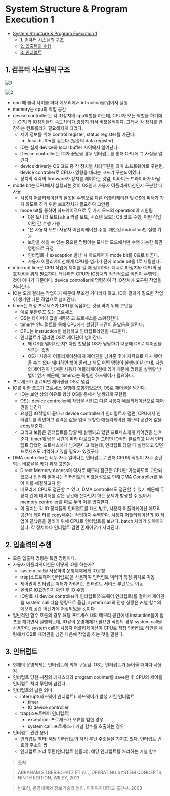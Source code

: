 # System Structure & Program Execution 1

<!--ts-->

- [System Structure &amp; Program Execution 1](#system-structure--program-execution-1)
  - [1. 컴퓨터 시스템의 구조](#1-컴퓨터-시스템의-구조)
  - [2. 입출력의 수행](#2-입출력의-수행)
  - [3. 인터럽트](#3-인터럽트)

<!-- Created by https://github.com/ekalinin/github-markdown-toc -->
<!-- Added by: sungminyou, at: 2022년 6월 11일 토요일 15시 36분 51초 KST -->

<!--te-->

## 1. 컴퓨터 시스템의 구조

![1](https://user-images.githubusercontent.com/48282185/170663025-4fcac455-505a-458a-bd36-5cc191e9a913.png)

![2](https://user-images.githubusercontent.com/48282185/170663015-3fb87e40-bfea-489f-bd9e-6c5112215f29.png)

- cpu 매 클럭 사이클 마다 메모리에서 intruction을 읽어서 실행
- memory는 cpu의 작업 공간
- device controller는 각 IO장치의 cpu역할을 하는데, CPU가 모든 역할을 하기에는 CPU와 IO장치들의 속도차이가 굉장히 커서 비효율적이다. 그래서 각 장치를 관장하는 컨트롤러가 필요해지게 되었다.
  - 제어 정보를 위해 control register, status register를 가진다.
    - local buffer를 갖는다.(일종의 data register)
  - IO는 실제 device와 local buffer 사이에서 일어난다.
  - Device controller는 IO가 끝났을 경우 인터럽트를 통해 CPU에 그 사실을 알린다.
  - device driver는 OS 코드 중 각 장치별 처리루틴을 의미 소프트웨어로 구현됨, device controller로 CPU가 명령을 내리는 코드가 구현되어있다.
  - 장치의 각각의 firmware가 장치를 제어하는 것임, 디바이스 드라이버가 아님
- mode bit는 CPU에서 실행되는 것이 OS인지 사용자 어플리케이션인지 구분할 때 사용
  - 사용자 어플리케이션의 잘못된 수행으로 다른 어플리케이션 및 OS에 피해가 가지 않도록 하기 위한 보호장치가 필요하여 고안됨
  - mode bit를 통하여 하드웨어적으로 두 가지 모드의 operation이 지원됨
    - 0은 모니터 모드(a.k.a 커널 모드, 시스템 모드): OS 코드 수행, 어떤 작업이던 간 수행 가능
    - 1은 사용자 모드: 사용자 어플리케이션 수행, 제한된 instuction만 실행 가능
    - 보안을 해칠 수 있는 중요한 명령어는 모니터 모드에서만 수행 가능한 특권 명령으로 규정
    - 인터럽트나 exeception 발생 시 하드웨어가 mode bit를 0으로 바꾼다.
    - 사용자 어플리케이션에게 CPU를 넘기기 전에 mode bit를 1로 세팅한다.
- interrupt line은 CPU 작업에 제어를 걸 때 필요하다. 예시로 IO장치와 CPU의 상호작용을 위해 필요하다. 왜냐하면 CPU가 IO장치와 직접적으로 작업이 수행되는 것이 아니기 때문이다. device controller에 명령하여 각 IO장치에 요구된 작업을 처리한다.
- IO는 오래 걸리는 작업이기 때문에 무조건 기다리지 않고, IO의 결과가 필요한 작업이 생기면 다른 작업으로 넘어간다.
- timer는 특정 프로세스가 CPU를 독점하는 것을 막기 위해 고안됨
  - 예로 무한루프 도는 프로세스
  - OS는 타이머에 값을 세팅하고 프로세스를 스위칭한다.
  - timer는 인터럽트를 통해 CPU에게 할당된 시간이 끝났음을 알린다.
  - CPU는 instruction을 실행하고 인터럽트라인을 체크한다.
  - 인터럽트가 걸리면 OS로 제어권이 넘어간다.
    - 왜 OS를 넘어가는지? 자원 할당을 OS가 담당하기 때문에 OS로 제어권을 넘기는 것임
    - OS가 사용자 어플리케이션에게 제어권을 넘겨준 후에 자력으로 다시 뺏어올 수는 없다 왜냐하면 뺏어 올라고 해도 어떤 명령이 실행되야하는데, 자원의 제어권이 넘겨준 사용자 어플리케이션에 있기 때문에 명령을 실행할 방법이 없기 때문에, timer라는 특별한 하드웨어가 필요하다.
- 프로세스가 종료되면 제어권을 OS로 넘김
- IO를 위한 코드가 프로세스 실행에 포함되있으면, OS로 제어권을 넘긴다.
  - IO는 보안 상의 이유로 항상 OS를 통해서 발생되게 구현됨
  - OS는 device controller에 작업을 시키고 다른 사용자 애플리케이션으로 제어권을 넘긴다
  - 요청된 IO작업이 끝나고 device controller가 인터럽트가 걸면, CPU에서 인터럽트를 확인하고 입력된 값을 입력 요청한 애플리케이션 메모리 공간에 값을 copy해준다.
  - 그리고 보통은 인터럽트를 당할 때 실행되고 있던 프로세스에게 제어권을 넘겨준다. timer에 남은 시간에 따라 다르겠지만 그러면 IO작업 완료되고 나서 인터럽트 당했던 프로세스에게 넘겨준다고 했는데, 인터럽트 당할 때 실행되고 있던 프로세스도 기억하고 있을 필요가 있겠구나
- DMA controller는 너무 자주 일어나는 인터럽트로 인해 CPU의 작업이 자주 중단되는 비효율을 막기 위해 고안됨.
  - Direct Memory Access의 약자로 메모리 접근은 CPU만 가능하도록 고안되었으나 빈번히 일어나는 인터럽트의 비효율성으로 인해 DMA Controller를 두어 이를 해결하고자 함
  - 메모리에 CPU도 접근할 수 있고, DMA controller도 접근할 수 있기 때문에 두 장치 간에 데이터를 같은 공간에 쓴다던지 하는 문제가 발생할 수 있어서 memory controller를 따로 두어 이를 방지한다.
  - 이 장치는 각 IO 장치들의 인터럽트를 대신 받고, 사용자 어플리케이션 메모리 공간에 데이터를 copy해주는 작업까지 수행한다. 사용자 어플리케이션의 IO 작업이 끝났음을 알리기 위해 CPU로 인터럽트를 보낸다. batch 처리가 되야하지 싶다. 각 장치마다 인터럽트 걸면 존재이유가 사라진다.

## 2. 입출력의 수행

- 모든 입출력 명령은 특권 명령이다.
- 사용자 어플리케이션은 어떻게 IO를 하는가?
  - system call을 사용하여 운영체제에게 IO요청
  - trap(소프트웨어 인터럽트)을 사용하여 인터럽트 벡터의 특정 위치로 이동
  - 제어권이 인터럽트 벡터가 가리키는 인터럽트 서비스 루틴으로 이동
  - 올바른 IO요청인지 확인 후 IO 수행
  - IO완료 시 device controller가 인터럽트(하드웨어 인터럽트)를 걸어서 제어권을 system call 다음 명령으로 옮김, system call의 진행 상황은 커널 함수의 메모리 공간 어딘가에 저장되있을 것이다
- 일반적인 함수 호출의 경우 해당 프로세스 내의 메모리 공간에서 instuction들이 점프를 해가면서 실행되는데, IO같이 운영체제가 필요한 작업의 경우 system call을 사용한다. system call은 사용자 어플리케이션이 CPU로 직접 인터럽트 라인을 세팅해서 OS로 제어권을 넘긴 다음에 작업을 하는 것을 말한다.

## 3. 인터럽트

- 현재의 운영체제는 인터럽트에 의해 구동됨. OS는 인터럽트가 들어올 때마다 사용됨
- 인터럽트 당한 시점의 레지스터와 program counter를 save한 후 CPU의 제어를 인터럽트 처리 루틴에 넘긴다.
- 인터럽트의 넓은 의미
  - interrupt(하드웨어 인터럽트): 하드웨어가 발생 시킨 인터럽트
    - timer
    - IO device controller
  - trap(소프트웨어 인터럽트)
    - exception: 프로세스가 오류를 범한 경우
    - system call: 프로세스가 커널 함수를 호출하는 경우
- 인터럽트 관련 용어
  - 인터럽트 벡터: 해당 인터럽트의 처리 루틴 주소들을 가지고 있다. 인터럽트 번호와 주소의 쌍
  - 인터럽트 처리 루틴(인터럽트 핸들러): 해당 인터럽트를 처리하는 커널 함수

> 출처

> ABRAHAM SILBERSCHATZ ET AL., OPERATING SYSTEM CONCEPTS, NINTH EDITION, WILEY, 2013

> 반효경, 운영체제와 정보기술의 원리, 이화여자대학교 출판부, 2008
